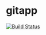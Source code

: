 # gitapp
[![Build Status](https://dev.azure.com/parasmahajan20/DevProject/_apis/build/status/Devops2090.gitapp?branchName=master)](https://dev.azure.com/parasmahajan20/DevProject/_build/latest?definitionId=3&branchName=master)
